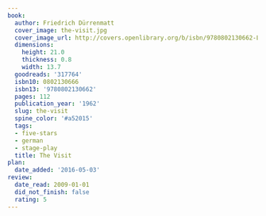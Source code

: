 ```yaml
---
book:
  author: Friedrich Dürrenmatt
  cover_image: the-visit.jpg
  cover_image_url: http://covers.openlibrary.org/b/isbn/9780802130662-L.jpg
  dimensions:
    height: 21.0
    thickness: 0.8
    width: 13.7
  goodreads: '317764'
  isbn10: 0802130666
  isbn13: '9780802130662'
  pages: 112
  publication_year: '1962'
  slug: the-visit
  spine_color: '#a52015'
  tags:
  - five-stars
  - german
  - stage-play
  title: The Visit
plan:
  date_added: '2016-05-03'
review:
  date_read: 2009-01-01
  did_not_finish: false
  rating: 5
---
```

